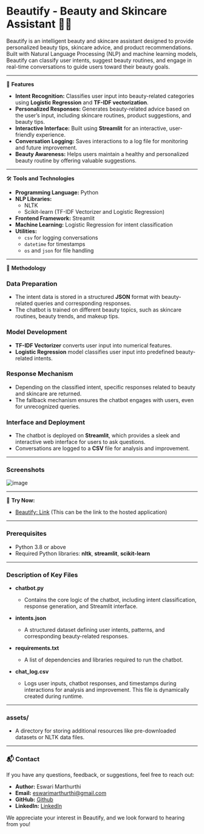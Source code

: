 # Beautify - Beauty and Skincare Assistant 🤖💅

Beautify is an intelligent beauty and skincare assistant designed to provide personalized beauty tips, skincare advice, and product recommendations. Built with Natural Language Processing (NLP) and machine learning models, Beautify can classify user intents, suggest beauty routines, and engage in real-time conversations to guide users toward their beauty goals.

---

🚀 **Features**

- **Intent Recognition:** Classifies user input into beauty-related categories using **Logistic Regression** and **TF-IDF vectorization**.
- **Personalized Responses:** Generates beauty-related advice based on the user’s input, including skincare routines, product suggestions, and beauty tips.
- **Interactive Interface:** Built using **Streamlit** for an interactive, user-friendly experience.
- **Conversation Logging:** Saves interactions to a log file for monitoring and future improvement.
- **Beauty Awareness:** Helps users maintain a healthy and personalized beauty routine by offering valuable suggestions.

---

🛠️ **Tools and Technologies**

- **Programming Language:** Python
- **NLP Libraries:**
  - NLTK
  - Scikit-learn (TF-IDF Vectorizer and Logistic Regression)
- **Frontend Framework:** Streamlit
- **Machine Learning:** Logistic Regression for intent classification
- **Utilities:**
  - `csv` for logging conversations
  - `datetime` for timestamps
  - `os` and `json` for file handling

---

🧠 **Methodology**

### **Data Preparation**

- The intent data is stored in a structured **JSON** format with beauty-related queries and corresponding responses.
- The chatbot is trained on different beauty topics, such as skincare routines, beauty trends, and makeup tips.

### **Model Development**

- **TF-IDF Vectorizer** converts user input into numerical features.
- **Logistic Regression** model classifies user input into predefined beauty-related intents.

### **Response Mechanism**

- Depending on the classified intent, specific responses related to beauty and skincare are returned.
- The fallback mechanism ensures the chatbot engages with users, even for unrecognized queries.

### **Interface and Deployment**

- The chatbot is deployed on **Streamlit**, which provides a sleek and interactive web interface for users to ask questions.
- Conversations are logged to a **CSV** file for analysis and improvement.

---

### **Screenshots**

![image](https://github.com/user-attachments/assets/8bae26f0-19ed-4d60-8c9d-5266704c00b0)


---

🤖 **Try Now:**
- [Beautify: Link](#) (This can be the link to the hosted application)

---

### **Prerequisites**

- Python 3.8 or above
- Required Python libraries: **nltk**, **streamlit**, **scikit-learn**

---

### **Description of Key Files**

- **chatbot.py**
  - Contains the core logic of the chatbot, including intent classification, response generation, and Streamlit interface.
  
- **intents.json**
  - A structured dataset defining user intents, patterns, and corresponding beauty-related responses.

- **requirements.txt**
  - A list of dependencies and libraries required to run the chatbot.

- **chat_log.csv**
  - Logs user inputs, chatbot responses, and timestamps during interactions for analysis and improvement. This file is dynamically created during runtime.

---

### **assets/**

- A directory for storing additional resources like pre-downloaded datasets or NLTK data files.

---

### **📬 Contact**

If you have any questions, feedback, or suggestions, feel free to reach out:

- **Author:** Eswari Marthurthi
- **Email:** eswarimarthurthi@gmail.com
- **GitHub:** [Github](https://github.com/Aanshies)
- **LinkedIn:** [LinkedIn](https://www.linkedin.com/in/eswari-marthurthi-74a8a9286)

We appreciate your interest in Beautify, and we look forward to hearing from you!

